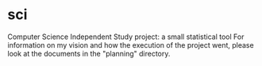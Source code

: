 # sci
Computer Science Independent Study project: a small statistical tool
For information on my vision and how the execution of the project went, please look at the documents in the "planning" directory.
